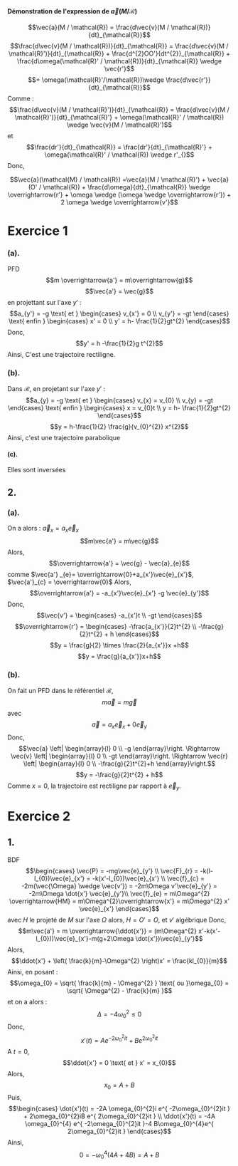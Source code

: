 #### Démonstration de l'expression de $\vec{a}(M / \mathcal{R})$
$$\vec{a}(M / \mathcal{R}) = \frac{d\vec{v}(M / \mathcal{R})}{dt}_{\mathcal{R}}$$
$$\frac{d\vec{v}(M / \mathcal{R})}{dt}_{\mathcal{R}} = \frac{d\vec{v}(M / \mathcal{R}')}{dt}_{\mathcal{R}} + \frac{d^{2}OO'}{dt^{2}}_{\mathcal{R}} + \frac{d\omega(\mathcal{R}' / \mathcal{R})}{dt}_{\mathcal{R}} \wedge \vec{r'}$$
$$+ \omega(\mathcal{R}'/\mathcal{R})\wedge \frac{d\vec{r'}}{dt}_{\mathcal{R}}$$
Comme : 
$$\frac{d\vec{v}(M / \mathcal{R}')}{dt}_{\mathcal{R}} = \frac{d\vec{v}(M / \mathcal{R}')}{dt}_{\mathcal{R}'} + \omega(\mathcal{R}' / \mathcal{R}) \wedge \vec{v}(M / \mathcal{R}')$$
et 
$$\frac{dr'}{dt}_{\mathcal{R}} = \frac{dr'}{dt}_{\mathcal{R}'} + \omega(\mathcal{R}' / \mathcal{R}) \wedge r'_{}$$
Donc, 

$$\vec{a}(\mathcal{M} / \mathcal{R}) =\vec{a}(M / \mathcal{R}') + \vec{a}(O' / \mathcal{R}) + \frac{d\omega}{dt}_{\mathcal{R}} \wedge \overrightarrow{r'} + \omega \wedge (\omega \wedge \overrightarrow{r'}) + 2 \omega \wedge \overrightarrow{v'}$$


# Exercice 1
### (a).
PFD
$$m \overrightarrow{a'} = m\overrightarrow{g}$$
$$\vec{a'} = \vec{g}$$
en projettant sur l'axe $y'$ : 
$$a_{y'} = -g \text{ et } \begin{cases}
v_{x'} = 0 \\
v_{y'} = -gt
\end{cases} \text{ enfin } \begin{cases}
x' = 0 \\
y' = h- \frac{1}{2}gt^{2} 
\end{cases}$$
Donc, 
$$y' = h -\frac{1}{2}g t^{2}$$
Ainsi, 
C'est une trajectoire rectiligne. 

### (b).
Dans $\mathcal{R}$, 
en projetant sur l'axe $y'$ : 
$$a_{y} = -g \text{ et } \begin{cases}
v_{x} = v_{0} \\
v_{y} = -gt
\end{cases} \text{ enfin } \begin{cases}
x = v_{0}t \\
y = h- \frac{1}{2}gt^{2} 
\end{cases}$$
$$y = h-\frac{1}{2} \frac{g}{v_{0}^{2}} x^{2}$$
Ainsi, 
c'est une trajectoire parabolique

#### (c).
Elles sont inversées

## 2.
### (a).
On a alors : $\vec{a}_{x} = a_{x}\vec{e}_{x}$
$$m\vec{a'} = m\vec{g}$$
Alors, 
$$\overrightarrow{a'} = \vec{g} - \vec{a}_{e}$$
comme $\vec{a'} _{e}= \overrightarrow{0}+a_{x'}\vec{e}_{x'}$, $\vec{a'}_{c} = \overrightarrow{0}$ 
Alors, 
$$\overrightarrow{a'} = -a_{x'}\vec{e}_{x'} -g \vec{e}_{y'}$$
Donc, 
$$\vec{v'} = \begin{cases}
-a_{x'}t \\
-gt 
\end{cases}$$
$$\overrightarrow{r'} = \begin{cases}
-\frac{a_{x'}}{2}t^{2} \\
-\frac{g}{2}t^{2} + h
\end{cases}$$
$$y = \frac{g}{2} \times \frac{2}{a_{x'}}x +h$$
$$y = \frac{g}{a_{x'}}x+h$$

### (b).
On fait un PFD dans le référentiel $\mathcal{R}$, 
$$m\vec{a} = m\vec{g}$$
avec 
$$\vec{a} = a_{x} \vec{e}_{x} + 0 \vec{e}_{y}$$
Donc, 
$$\vec{a} \left| \begin{array}{l}
0 \\
-g
\end{array}\right. \Rightarrow \vec{v} \left| \begin{array}{l}
0 \\
-gt
\end{array}\right. \Rightarrow \vec{r} \left| \begin{array}{l}
0 \\
-\frac{g}{2}t^{2}+h
\end{array}\right.$$
$$y = -\frac{g}{2}t^{2} + h$$
Comme $x = 0$, la trajectoire est rectiligne par rapport à $\vec{e}_{y}$.


# Exercice 2
## 1.
BDF
$$\begin{cases}
\vec{P} = -mg\vec{e}_{y'} \\
\vec{F}_{r} = -k(l-l_{0})\vec{e}_{x'} = -k(x'-l_{0})\vec{e}_{x'} \\
\vec{f}_{c} = -2m(\vec{\Omega} \wedge \vec{v'}) = -2m\Omega v'\vec{e}_{y'} = -2m\Omega \dot{x'} \vec{e}_{y'}\\
\vec{f}_{e} = m\Omega^{2} \overrightarrow{HM} = m\Omega^{2}\overrightarrow{x'} = m\Omega^{2} x' \vec{e}_{x'}
\end{cases}$$
avec $H$ le projeté de $M$ sur l'axe $\Omega$ alors, $H = O' = O$,
et $v'$ algébrique
Donc, 
$$m\vec{a'} = m \overrightarrow{\ddot{x'}} = (m\Omega^{2} x'-k(x'-l_{0}))\vec{e}_{x'}-m(g+2\Omega \dot{x'})\vec{e}_{y'}$$
Alors, 
$$\ddot{x'} + \left( \frac{k}{m}-\Omega^{2} \right)x' = \frac{kl_{0}}{m}$$
Ainsi, 
en posant : 
$$\omega_{0} = \sqrt{ \frac{k}{m} - \Omega^{2} } \text{ ou }\omega_{0} = \sqrt{ \Omega^{2} - \frac{k}{m} }$$
et on a alors : 
$$\Delta = -4\omega_{0}^{2}\leq 0$$
Donc, 
$$x'(t) = Ae^{ -2\omega_{0}^{2}it } + Be^{ 2\omega_{0}^{2}it }$$
A $t = 0$, 
$$\ddot{x'} = 0 \text{ et } x' = x_{0}$$
Alors, 
$$x_{0} = A+B$$
Puis, 
$$\begin{cases}
\dot{x'}(t) = -2A \omega_{0}^{2}i e^{ -2\omega_{0}^{2}it } + 2\omega_{0}^{2}iB e^{ 2\omega_{0}^{2}it } \\
\ddot{x'}(t) = -4A \omega_{0}^{4} e^{ -2\omega_{0}^{2}it }-4 B\omega_{0}^{4}e^{ 2\omega_{0}^{2}it }
\end{cases}$$
Ainsi, 
$$0 = -\omega_{0}^{4}(4A+4B) = A+B$$
